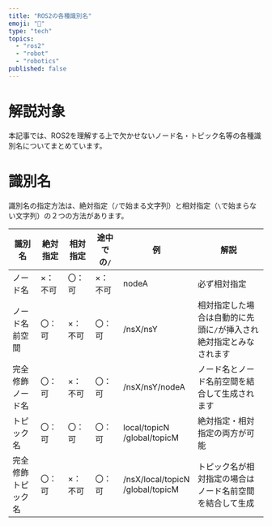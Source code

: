 ```yaml
---
title: "ROS2の各種識別名"
emoji: "📘"
type: "tech"
topics:
  - "ros2"
  - "robot"
  - "robotics"
published: false
---
```


# 解説対象

本記事では、ROS2を理解する上で欠かせないノード名・トピック名等の各種識別名についてまとめています。

# 識別名

識別名の指定方法は、絶対指定（`/`で始まる文字列）と相対指定（`\`で始まらない文字列）の２つの方法があります。

| 識別名 | 絶対指定 | 相対指定 | 途中での`/` | 例 | 解説 |
| ---- | ---- | ---- | ---- | ---- | ---- |
| ノード名 | ×：不可 | 〇：可 | ×：不可 | nodeA | 必ず相対指定 |
| ノード名前空間 | 〇：可 | ×：不可 | 〇：可 | /nsX/nsY | 相対指定した場合は自動的に先頭に`/`が挿入され絶対指定とみなされます |
| 完全修飾ノード名 | 〇：可 | ×：不可 | 〇：可 | /nsX/nsY/nodeA | ノード名とノード名前空間を結合して生成されます |
| トピック名 | 〇：可 | 〇：可 | 〇：可 | local/topicN<br/>/global/topicM | 絶対指定・相対指定の両方が可能 |
| 完全修飾トピック名 | 〇：可 | ×：不可 | 〇：可 | /nsX/local/topicN<br/>/global/topicM | トピック名が相対指定の場合はノード名前空間を結合して生成 |
